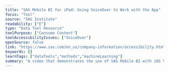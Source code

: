 ```yaml
---
title: "SAS Mobile BI for iPad: Using VoiceOver to Work with the App"
focus: "Tool"
source: "SAS Institute"
readability: ["E"]
type: "Data Tool Resource"
toolPurpose: ["Consume Content"]
toolAccessibilityIssues: ["VoiceOver"]
openSource: false
link: "https://www.sas.com/en_us/company-information/accessibility.html#m=video-sas-mobile-bi-for-ios"
keywords: []
learnTags: ["dataTools","methods","machineLearning"]
summary: "A video that demonstrates the use of SAS Mobile BI with iOS VoiceOver. "
---
```


